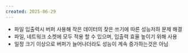 ```yaml
---
created: 2025-06-29
---
```

- 파일 입출력시 버퍼 사용해 작은 데이터의 잦은 쓰기에 따른 성능저하 문제 해결
- 파일, 네트워크 소켓에 모두 적용 할 수 있으며, 입출력 효율 높이기 위해 사용
- 일정 크기 이상으로 버퍼가 늘어나더라도 성능이 계속 증가하는것은 아님